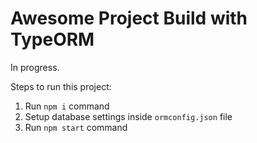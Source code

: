 # Awesome Project Build with TypeORM

In progress.

Steps to run this project:

1. Run `npm i` command
2. Setup database settings inside `ormconfig.json` file
3. Run `npm start` command
